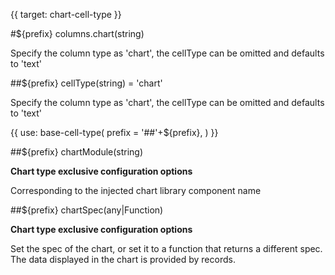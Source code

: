 {{ target: chart-cell-type }}

#${prefix} columns.chart(string)

Specify the column type as 'chart', the cellType can be omitted and defaults to 'text'

##${prefix} cellType(string) = 'chart'

Specify the column type as 'chart', the cellType can be omitted and defaults to 'text'

{{ use: base-cell-type(
    prefix = '##'+${prefix},
) }}

##${prefix} chartModule(string)

**Chart type exclusive configuration options**

Corresponding to the injected chart library component name

##${prefix} chartSpec(any|Function)

**Chart type exclusive configuration options**

Set the spec of the chart, or set it to a function that returns a different spec. The data displayed in the chart is provided by records.
